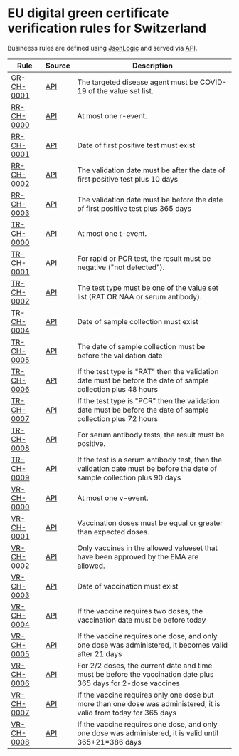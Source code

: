 # EU digital green certificate verification rules for Switzerland

Busineess rules are defined using [JsonLogic](https://jsonlogic.com) and served via [API](https://dgca-businessrule-service.ezdrav.si/rules/CH).

| Rule | Source | Description |
| ---- | ------ | ----------- |
| [GR-CH-0001](GR-CH-0001.json) | [API](https://dgca-businessrule-service.ezdrav.si/rules/CH/4d603a8887b1213d17325fbe8e5b68372c1fe26d6226af37cd0cfd8983216aac) | The targeted disease agent must be COVID-19 of the value set list. |
| [RR-CH-0000](RR-CH-0000.json) | [API](https://dgca-businessrule-service.ezdrav.si/rules/CH/74cd23fa46e783963aaec1321f778984bfb0255173bc2300730171af54dc3e5b) | At most one r-event. |
| [RR-CH-0001](RR-CH-0001.json) | [API](https://dgca-businessrule-service.ezdrav.si/rules/CH/9d2d79fe790266fc287b2315333170288ce4506352fb00384bdc47d0ff8918e9) | Date of first positive test must exist |
| [RR-CH-0002](RR-CH-0002.json) | [API](https://dgca-businessrule-service.ezdrav.si/rules/CH/29bd47e242c4c50594c75018a493d228864191a051c638cfac4953fbaa101488) | The validation date must be after the date of first positive test plus 10 days |
| [RR-CH-0003](RR-CH-0003.json) | [API](https://dgca-businessrule-service.ezdrav.si/rules/CH/2abe236de1629e2cc08a4dee7daa6767ce5f1bb815dcb87e8a4d66640372ffa8) | The validation date must be before the date of first positive test plus 365 days |
| [TR-CH-0000](TR-CH-0000.json) | [API](https://dgca-businessrule-service.ezdrav.si/rules/CH/d5feffee01149a054db7cbfea46a77ff33ffe691cbddb1957b08f00b14c12e22) | At most one t-event. |
| [TR-CH-0001](TR-CH-0001.json) | [API](https://dgca-businessrule-service.ezdrav.si/rules/CH/098006b0948f8ddf1e0f4b6bd12600c738a50c586796d97e23e205c35f8da646) | For rapid or PCR test, the result must be negative ("not detected"). |
| [TR-CH-0002](TR-CH-0002.json) | [API](https://dgca-businessrule-service.ezdrav.si/rules/CH/64c4bd8c2d905288ba3afeb8eb17e203419300186853b1f3650db94bcce247cb) | The test type must be one of the value set list (RAT OR NAA or serum antibody). |
| [TR-CH-0004](TR-CH-0004.json) | [API](https://dgca-businessrule-service.ezdrav.si/rules/CH/61d83430ec8bc692363c395cd4fda278fd0f3dfb20e45841f6b721fc0c1b08a9) | Date of sample collection must exist |
| [TR-CH-0005](TR-CH-0005.json) | [API](https://dgca-businessrule-service.ezdrav.si/rules/CH/9adcde81f56e1d5d09f6b9e4a21a580256cb1f841626d38a92c4cbe2ddd3bbc4) | The date of sample collection must be before the validation date |
| [TR-CH-0006](TR-CH-0006.json) | [API](https://dgca-businessrule-service.ezdrav.si/rules/CH/decf073c5f9da8d781979460ca9c39f24386109df163e00ec3ff1b1d5a9e6e0d) | If the test type is "RAT" then the validation date must be before the date of sample collection plus 48 hours |
| [TR-CH-0007](TR-CH-0007.json) | [API](https://dgca-businessrule-service.ezdrav.si/rules/CH/6047c6e71a154a102351cbcae1df3a4731c99dcd361e352be01096a9b69705b0) | If the test type is "PCR" then the validation date must be before the date of sample collection plus 72 hours |
| [TR-CH-0008](TR-CH-0008.json) | [API](https://dgca-businessrule-service.ezdrav.si/rules/CH/9de5e8df4b3d1237d199376bdf0c65bbd32f3febe98cb6aaf73f7462dc6476df) | For serum antibody tests, the result must be positive. |
| [TR-CH-0009](TR-CH-0009.json) | [API](https://dgca-businessrule-service.ezdrav.si/rules/CH/f56bbe53d6432c927a344042fab2b493f3b629a6a1966ad98f444182237facba) | If the test is a serum antibody test, then the validation date must be before the date of sample collection plus 90 days |
| [VR-CH-0000](VR-CH-0000.json) | [API](https://dgca-businessrule-service.ezdrav.si/rules/CH/53e8ce72fd892bd930cd71d48c5882561740b28e736c74a173b55258af6d8381) | At most one v-event. |
| [VR-CH-0001](VR-CH-0001.json) | [API](https://dgca-businessrule-service.ezdrav.si/rules/CH/9b1c18dbed2e2831b5989e86c187c200e06a4a21aefe4ed39bce38c65dacbca0) | Vaccination doses must be equal or greater than expected doses. |
| [VR-CH-0002](VR-CH-0002.json) | [API](https://dgca-businessrule-service.ezdrav.si/rules/CH/983a9fb2abad077fd9fadc60ef18beb398a996ffe73e0306d6c173a0dd4ecee7) | Only vaccines in the allowed valueset that have been approved by the EMA are allowed. |
| [VR-CH-0003](VR-CH-0003.json) | [API](https://dgca-businessrule-service.ezdrav.si/rules/CH/7e3407d0e230f860c283947f7e1f58040afa54a79fb45f0f6dfbbeaa1376af85) | Date of vaccination must exist |
| [VR-CH-0004](VR-CH-0004.json) | [API](https://dgca-businessrule-service.ezdrav.si/rules/CH/177f4f5599cab8a9fdc2192fa84bf9ba33efe70599aafdf2cda73b32b0a9906b) | If the vaccine requires two doses, the vaccination date must be before today |
| [VR-CH-0005](VR-CH-0005.json) | [API](https://dgca-businessrule-service.ezdrav.si/rules/CH/b6bb7d038f9e261d25ee5a093c82725a0fc83f4289498efd4c6eb4ff1bc62865) | If the vaccine requires one dose, and only one dose was administered, it becomes valid after 21 days |
| [VR-CH-0006](VR-CH-0006.json) | [API](https://dgca-businessrule-service.ezdrav.si/rules/CH/151d3f081dd3ffed1230092da7a3f2ee4344353485019642d9d7942b84f2406e) | For 2/2 doses, the current date and time must be before the vaccination date plus 365 days for 2-dose vaccines |
| [VR-CH-0007](VR-CH-0007.json) | [API](https://dgca-businessrule-service.ezdrav.si/rules/CH/d70e92af51647bd2447b882cfba3d20aff1452ec8b173e696f5e8afba7a9067e) | If the vaccine requires only one dose but more than one dose was administered, it is valid from today for 365 days |
| [VR-CH-0008](VR-CH-0008.json) | [API](https://dgca-businessrule-service.ezdrav.si/rules/CH/88123e7721f50e7a8e4359dd86178c199842753a2d390545ec9d764a09bc4dda) | If the vaccine requires one dose, and only one dose was administered, it is valid until 365+21=386 days |
